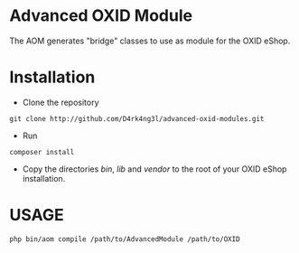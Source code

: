 Advanced OXID Module
====================

The AOM generates "bridge" classes to use as module for the OXID eShop.

Installation
============
* Clone the repository
```shell
git clone http://github.com/D4rk4ng3l/advanced-oxid-modules.git
```
* Run
```shell
composer install
```
* Copy the directories *bin*, *lib* and *vendor* to the root of your OXID eShop installation. 

 
USAGE
=====

```shell
php bin/aom compile /path/to/AdvancedModule /path/to/OXID
```
